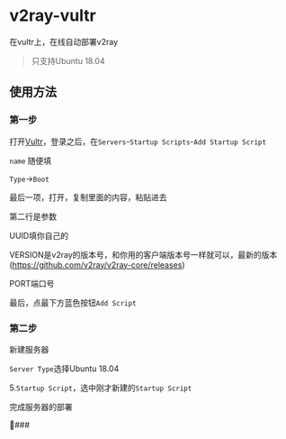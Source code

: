 # v2ray-vultr
在vultr上，在线自动部署v2ray

>只支持Ubuntu 18.04

使用方法
---

### 第一步
打开[Vultr](https://polr.liuboping.com/PrgTf)，登录之后，在`Servers`-`Startup Scripts`-`Add Startup Script`

`name` 随便填

`Type`->`Boot`

最后一项，打开，复制里面的内容，粘贴进去

第二行是参数

UUID填你自己的

VERSION是v2ray的版本号，和你用的客户端版本号一样就可以，最新的版本(https://github.com/v2ray/v2ray-core/releases)

PORT端口号

最后，点最下方蓝色按钮`Add Script`

### 第二步

新建服务器

`Server Type`选择Ubuntu 18.04

5.`Startup Script`，选中刚才新建的`Startup Script`

完成服务器的部署

### 
